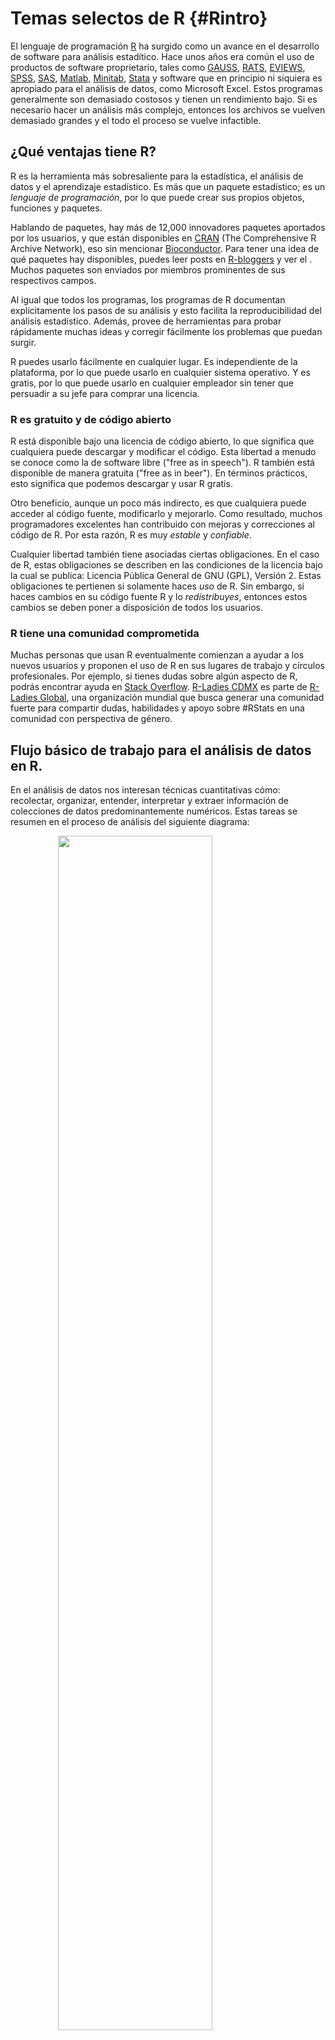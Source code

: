 
# Temas selectos de R {#Rintro}

<style>
  .espacio {
     margin-bottom: 1cm;
  }
</style>

<style>
  .espacio3 {
     margin-bottom: 3cm;
  }
</style>




El lenguaje de programación [R](https://cran.r-project.org) ha surgido como un avance en el desarrollo de software para análisis estadítico. Hace unos años era común el uso de productos de software proprietario, tales como [GAUSS](https://www.aptech.com/), [RATS](https://estima.com/ratsmain.shtml), [EVIEWS](http://www.eviews.com/home.html), [SPSS](https://www.ibm.com/products/spss-statistics), [SAS](https://www.sas.com/es_mx/home.html), [Matlab](https://www.mathworks.com/products/matlab.html), [Minitab](http://www.minitab.com/en-us/products/minitab/), [Stata](https://www.stata.com/) y software que en principio ni siquiera es apropiado para el análisis de datos, como Microsoft Excel. Estos programas generalmente son demasiado costosos y tienen un rendimiento bajo. Si es necesario hacer un análisis más complejo, entonces los archivos se vuelven demasiado grandes y el todo el proceso se vuelve infactible.

## ¿Qué ventajas tiene R?

R es la herramienta más sobresaliente para la estadística, el análisis de datos y el aprendizaje estadístico. Es más que un paquete estadístico; es un _lenguaje de programación_, por lo que puede crear sus propios objetos, funciones y paquetes. 

Hablando de paquetes, hay más de 12,000 innovadores paquetes aportados por los usuarios, y que están disponibles en [CRAN](https://cran.r-project.org/) (The Comprehensive R Archive Network), eso sin mencionar [Bioconductor](https://www.bioconductor.org/). Para tener una idea de qué paquetes hay disponibles, puedes leer posts en [R-bloggers](https://www.r-bloggers.com/) y ver el [](https://www.rstudio.com/products/shiny/shiny-user-showcase/). Muchos paquetes son enviados por miembros prominentes de sus respectivos campos.

Al igual que todos los programas, los programas de R documentan explícitamente los pasos de su análisis y esto facilita la reproducibilidad del análisis estadístico. Además, provee de herramientas para probar rápidamente muchas ideas y corregir fácilmente los problemas que puedan surgir. 
 
R puedes usarlo fácilmente en cualquier lugar. Es independiente de la plataforma, por lo que puede usarlo en cualquier sistema operativo. Y es gratis, por lo que puede usarlo en cualquier empleador sin tener que persuadir a su jefe para comprar una licencia.

### R es gratuito y de código abierto

R está disponible bajo una licencia de código abierto, lo que significa que cualquiera puede descargar y modificar el código. Esta libertad a menudo se conoce como la de software libre ("free as in speech"). R también está disponible de manera gratuita ("free as in beer"). En términos prácticos, esto significa que podemos descargar y usar R gratis.

Otro beneficio, aunque un poco más indirecto, es que cualquiera puede acceder al código fuente, modificarlo y mejorarlo. Como resultado, muchos programadores excelentes han contribuido con mejoras y correcciones al código de R. Por esta razón, R es muy _estable_ y _confiable_.

Cualquier libertad también tiene asociadas ciertas obligaciones. En el caso de R, estas obligaciones se describen en las condiciones de la licencia bajo la cual se publica: Licencia Pública General de GNU (GPL), Versión 2. Estas obligaciones te pertienen si solamente haces _uso_ de R. Sin embargo, si haces cambios en su código fuente R y lo _redistribuyes_, entonces estos cambios se deben poner a disposición de todos los usuarios.

### R tiene una comunidad comprometida

Muchas personas que usan R eventualmente comienzan a ayudar a los nuevos usuarios y proponen el uso de R en sus lugares de trabajo y círculos profesionales. Por ejemplo, si tienes dudas sobre algún aspecto de R, podrás encontrar ayuda en [Stack Overflow](http://www.stackoverflow.com/questions/tagged/r). [R-Ladies CDMX](https://www.meetup.com/rladiescdmx/) es parte de [R-Ladies Global](https://rladies.org/), una organización mundial que busca generar una comunidad fuerte para compartir dudas, habilidades y apoyo sobre #RStats en una comunidad con perspectiva de género.

## Flujo básico de trabajo para el análisis de datos en R.

En el análisis de datos nos interesan técnicas cuantitativas cómo: recolectar, organizar, entender, interpretar y extraer información de colecciones de datos predominantemente numéricos. Estas tareas se resumen en el proceso de análisis del siguiente diagrama:

<img src="figuras/data-science.png" width="70%" style="display: block; margin: auto;" />

<p class="espacio">
</p>

Primero debe __importar__ los datos en R. Esto generalmente significa llevar los datos almacenados en un archivo, una base de datos, o uan Web API, a un __data frame__ de R.

__Limpiar__ y __transformar__ los datos es necesario, para que la forma en que se almacenan los datos coincida con la semántica de los datos. En términos generales, cada columna debe ser una variable y cada rengón una observación.

La __visualización__ es una actividad fundamentalmente humana. Una buena visualización te puede mostrar cosas que no esperabas y puede ayudarte a plantear nuevas preguntas acerca de los datos. Una buena visualización también puede ayudar a determinar si se está haciendo una pregunta equivocada sobre los datos, o si es encesario recolectar más datos, o bien, obtener datos de fuentes distintas. Las visualizaciones pueden sorprenderte, pero requieren de un ser humano para interpretarlas.

Por otro lado, los __modelos__ son una herramienta para complementar las visualizaciones. Los modelos los utilizamos como un instrumento matemático y computacional para responder preguntas precisas acerca de los datos.

Por último, la __comunicación__ de los resultados es una parte absolutamente crítica para cualquier proyecto de análisis de datos. 

## Introducción a R como lenguaje de programación, y la plataforma interactiva de RStudio.

---

> Notas basadas en el material de [Teresa Ortiz](https://github.com/tereom) y [Sonia Mendizábal](https://github.com/songeo) 
> y en el libro “R for Data Science” escrito por Hadley Wickham y Garret Grolemund [@wickham2016r]. 

---

Hay cuatro cosas que necesitan para ejecutar el código en este taller: R, RStudio, una colección de paquetes de R, llamada __tidyverse__, y otros paquetes que vamos a ir instalando progresivamente. Los paquetes son la unidad fundamental del código reproducible en R. Incluyen funciones que se pueden utilizar en un ámbito general, su documentación que describe cómo usarlas y datos de ejemplo con código de ejemplo como ayuda para los usuarios.

### ¿Cómo entender R?

* Hay una sesión de R corriendo. La consola de R es la interfaz entre R y nosotros. 

* En la sesión hay objetos. Todo en R es un objeto: vectores, tablas, funciones, etc.

* Operamos aplicando funciones a los objetos y creando nuevos objetos.

### ¿Por qué R?

* R funciona en casi todas las plataformas (Mac, Windows, Linux e incluso en 
Playstation 3).

* R promueve la investigación reproducible.

* R está actualizado gracias a que tiene una activa comunidad.

* R se puede combinar con otras herramientas. R permite integrar otros lenguajes (C/C++, Java, Julia, Python) y puede interactuar con muchas fuentes de datos: bases de datos compatibles con ODBC y paquetes estadísticos.


#### Descargar R: versión 3.4.3

Sigue las instrucciones del instalador:

- OSX: <http://cran.stat.ucla.edu/bin/macosx/R-3.4.3.pkg>

- Windows: <http://cran.stat.ucla.edu/bin/windows/base/R-3.4.3-win.exe>


#### Descargar RStudio: versión 1.1.414

- OSX: <https://download1.rstudio.org/RStudio-1.1.414.dmg>

- Windows: <https://download1.rstudio.org/RStudio-1.1.414.exe>


RStudio es libre y gratis. Es un ambiente de desarrollo integrado para R: incluye una consola, un editor de texto y un conjunto de herramientas para administrar el espacio de 
trabajo cuando se  utiliza R.

<img src="figuras/rstudio-console-descr.png" width="70%" style="display: block; margin: auto;" />

<p class="espacio">
</p>

Algunos _shortcuts_ útiles en RStudio son:

**En el editor**  

* command/ctrl + enter: enviar código a la consola  
* ctrl + 2: mover el cursor a la consola

**En la consola**  

* flecha hacia arriba: recuperar comandos pasados  
* ctrl + flecha hacia arriba: búsqueda en los comandos  
* ctrl + 1: mover el cursor al editor  

**Más**

* alt + shift + k: muestra los _shortcuts_ disponibles.

<p class="espacio">
</p>

Para que el código sea __reproducible__ es importante que RStudio únicamente guarde lo relevante para hacer los cálculos, es decir, los scripts y _no los cálculos en sí_. Con tus scripts de R (y los datos), siempre podemos volver a crear las variables de ambiente. Sin embargo, es casi imposible recuperar un script únicamente a partir de tus variables de ambiente. Por lo tanto, se recomienda ampliamente configurar RStudio para que jamás guarde el ambiente en memoria.

<img src="figuras/rstudio-workspace.png" width="70%" style="display: block; margin: auto;" />

<p class="espacio">
</p>


#### Paquetes de R 

Una de las ventajas de R es la gran comunidad que aporta al desarrollo por medio de paquetes que dan funcionalidad adicional. Esta es la mejor manera de usar R para análisis de datos.

Existen dos formas de instalar paquetes:
  
* Desde RStudio:

<img src="figuras/install_packages.png" width="70%" style="display: block; margin: auto;" />

<p class="espacio">
</p>
  
* Desde la consola:
  

```r
install.packages('tidyverse')
```

Una vez instalados los paquetes, se cargan a la sesión de R mediante `library`. Por ejemplo, para cargar el paquete `readr` que instalamos anteriormente, hacemos:
  

```r
library('tidyverse')
print(read_csv)
#> function (file, col_names = TRUE, col_types = NULL, locale = default_locale(), 
#>     na = c("", "NA"), quoted_na = TRUE, quote = "\"", comment = "", 
#>     trim_ws = TRUE, skip = 0, n_max = Inf, guess_max = min(1000, 
#>         n_max), progress = show_progress()) 
#> {
#>     tokenizer <- tokenizer_csv(na = na, quoted_na = TRUE, quote = quote, 
#>         comment = comment, trim_ws = trim_ws)
#>     read_delimited(file, tokenizer, col_names = col_names, col_types = col_types, 
#>         locale = locale, skip = skip, comment = comment, n_max = n_max, 
#>         guess_max = guess_max, progress = progress)
#> }
#> <environment: namespace:readr>
```

Como el paquete `readr` está cargado en la sesión podemos llamar a la función `read_csv` que se usará más adelante.

**Importante**: Los paquetes se instalan una vez únicamente después de descargar una nueva versión de R. Las librerías se cargan en cada sesión de R nueva. 

<br>

<br>

#### Ayuda en R
  
Existen diferentes formas de pedir ayuda en R.

* `help.start()`: ayuda en general

* `help(fun)` o `?fun`: ayuda sobre la función *fun*

* `apropos("fun")`: lista de funciones que contiene la palabra *fun*

* `example(fun)`: muestra un ejemplo de la función *fun*
  

```r
help(read_csv)
?read_csv2
```

<br>

<br>

## Estructuras de datos

> Todo lo que existe en R es un objeto.

En R se puede trabajar con distintas estructuras de datos, algunas son de una sola dimensión y otras permiten más, como indica el siguiente diagrama:

<img src="figuras/data-estructure.png" width="70%" style="display: block; margin: auto;" />

<p class="espacio">
</p>

### Vectores

Los vectores son estructuras de datos de una dimensión. Un vector se define con la función `c()`, que _concatena_ diferentes elementos del mismo tipo, esto determina el tipo del vector.


**Nota:** En R, la asignación de un nombre al vector, o en general a cualquier objeto, se realiza con el símbolo `<-`. Se recomienda usar el shortcut  **alt -** genera `<-`.

<br>

Los vectores en R pueden ser de diferentes tipos o clases, a continuación se presentan algunos casos. En R, la clase de cada vector se extrae con la función `class()`.

*  __Vectores numéricos__:


```r
a <- c(1,2.5,3,4.5,5,6.9)
a
#> [1] 1.0 2.5 3.0 4.5 5.0 6.9
# clase del vector
class(a)
#> [1] "numeric"
```


* __Vectores lógicos__:


```r
bool <- c(T, F, TRUE, FALSE)
bool
#> [1]  TRUE FALSE  TRUE FALSE
# clase del vector
class(bool)
#> [1] "logical"
```

* __Vectores de caracteres__:


```r
fruits <- c("apple", "banana", "orange", "pineapple", "lemon", "kiwi")
fruits
#> [1] "apple"     "banana"    "orange"    "pineapple" "lemon"     "kiwi"
class(fruits)
#> [1] "character"
```

Para la manipulación de caracteres es recomendable el paquete **stringr** que permite realizar operaciones sobre este tipo de elementos. Más adelante se presenta un ejemplo.

<br>

La **selección de elementos** de un vector se realiza con **`[ ]`** para indicar la posición. A diferencia de otros lenguajes de programación las posiciones en R incian en 1.


```r
# elemento en la posición 1
fruits[1]
#> [1] "apple"
# elemento en la posición 1 y 5
fruits[c(1,5)]
#> [1] "apple" "lemon"
```

<br>

En R es posible extraer un valor del vector indexándolo con posiciones negativas:


```r
# omitir el elemento en la primera posición
fruits[-1]
#> [1] "banana"    "orange"    "pineapple" "lemon"     "kiwi"
```

<br>

Una característica particular de vectores en R, es que cada elemento puede ser nombrado. Para hacer esto se usa la función `names()`. Por ejemplo, al vector *fruits* agregemos el nombre en español de la fruta para como el nombre de cada elemento. 


```r
names(fruits) <- c('manzana', 'platano', 'naranja', 'piña', 'limón', 'kiwi')
fruits
#>     manzana     platano     naranja        piña       limón        kiwi 
#>     "apple"    "banana"    "orange" "pineapple"     "lemon"      "kiwi"
# cada elemento tiene un nombre asignado
fruits[5]
#>   limón 
#> "lemon"
```

<br>

Para eliminar los nombres asignados a cada elemento, se asigna `NULL` a los nombres del vector:


```
#> NULL
#> [1] "apple"     "banana"    "orange"    "pineapple" "lemon"     "kiwi"
```

<br>

<br>

Los tipos que pueden tener los vectores se muestran en la siguiente figura. 

<p class="espacio">
</p>

<img src="figuras/data-structures-overview.png" width="70%" style="display: block; margin: auto;" />

<p class="espacio">
</p>

Veamos que regresan los siguientes comandos:


```r
typeof(TRUE)
typeof(1L)
typeof(1.5)
typeof("a")
```


Cada vector tiene 3 propiedades:


```r
x <- 1:5
```

- Tipo


```r
typeof(x)
#> [1] "integer"
```

- Longitud


```r
length(x)
#> [1] 5
```

- Atributos


```r
attributes(x)
#> NULL
```


Existe la función `is.vector(x)` para determinar si un objeto es un vector:


```r
is.vector(1:3)
#> [1] TRUE
```

<br>

![](figuras/manicule2.jpg) 
<div class="centered">
<p class="espacio">
</p>
¿Qué regresa `ìs.vector(factor(1:3))`?

(a) TRUE

(b) FALSE

(c) NA

(d) Ninguna de las anteriores

<p class="espacio3">
</p>
</div>

<br>

<br>

**Ejemplo**

Del vector de seis frutas diferentes llamado *fruits*, localiza únicamente las frutas que tengan la letra **w**.


```r
# Cargamos la librería
library(stringr)
fruits <- c("apple", "banana", "orange", "pineapple", "lemon", "kiwi")
fruits
#> [1] "apple"     "banana"    "orange"    "pineapple" "lemon"     "kiwi"
```

Esto es posible con la función `str_detect()`, que regresa un vector booleano para cada elemento del vector donde encontró el patron **w**. 


```r
str_detect(fruits, pattern = 'w')
#> [1] FALSE FALSE FALSE FALSE FALSE  TRUE
```

Ahora, seleccionamos únicamente los elementos del vector que tienen la letra **w**:


```r
# Selecciona el elemento con valor TRUE: kiwi
fruits[str_detect(fruits, pattern = 'w')]
#> [1] "kiwi"
```

<br>

#### Operaciones de vectores

En R las **operaciones de vectores** son componente a componente. 

- Sumas, multiplicaciones y potencias:

```r
# Suma del vector longitud 6 y un vector longitud 1
a <- c(1, 2.5, 3, 4.5, 5, 6.9)
b <- 1
a + b 
#> [1] 2.0 3.5 4.0 5.5 6.0 7.9
```


```r
# Multiplicaciones componente a componente misma longitud
a <- c(1, 2.5, 3, 4.5, 5, 6.9)
a*a
#> [1]  1.00  6.25  9.00 20.25 25.00 47.61
```


```r
# Multiplicaciones y potencias
a <- c(1, 2.5, 3, 4.5, 5, 6.9)
c <- (a^2 + 5)*3
c
#> [1]  18.0  33.8  42.0  75.8  90.0 157.8
```

<br>


- Comparaciones: En este tipo de operación se obtiene un vector lógico dependiendo si la condición se cumple o no. 


```r
# Comparar el vector dado un valor específico
a > 3 
#> [1] FALSE FALSE FALSE  TRUE  TRUE  TRUE
a[a > 3] # únicamente elementos que cumple la condicion de ser mayores a 3
#> [1] 4.5 5.0 6.9
fruits != 'apple'
#> [1] FALSE  TRUE  TRUE  TRUE  TRUE  TRUE
fruits[fruits != 'apple'] # únicamente elementos que no son apple
#> [1] "banana"    "orange"    "pineapple" "lemon"     "kiwi"
```


```r
# Comparar el vector dado otro vector de la misma dimensión
x <- c(1, 2, 3, 4, 5, 6)
a == x
#> [1]  TRUE FALSE  TRUE FALSE  TRUE FALSE
a[a == x] # unicamente los elementos iguales y en la misma posición entre a y x
#> [1] 1 3 5
```

<br>

- Funciones predeterminadas: 

Algunas funciones predeterminadas del paquete básico de R son muy útiles para la manipulación de vectores y el análisis de datos. A continuación se enlistan algunasde las más comúnes:

* `length`: número de elementos en el vector

* `class`: clase del vector

* `summary`: resumen de información del vector

* `unique`: valores unicos del vector

* `table`: tabla de frecuencias para cada elemento del vector

* `sum`: suma de los elementos del vector

* `mean`: promedio de elementos del vector

* `sd`: desviación estándar de los elementos del vector

* `cumsum`: suma acumulada de elemento anterior del vector

<br>

<br>

![](figuras/manicule.jpg)  Aplica las funciones comúnes enlistadas antes en el vector  `x <- c(1, 2, 3, 4, 5, 6)` 

<br>

<br>

#### Otros tipos de vectores: 

Existen tipos de vectores con características importantes:

* __Secuencias__: los vectores de secuencias se pueden crear con la función `seq()` o con `:`, de la siguiente forma:


```r
# secuecia de 1 al 10 
1:10
#>  [1]  1  2  3  4  5  6  7  8  9 10
# secuecia de pares de 0 al 10 
seq(0, 10, by = 2)
#> [1]  0  2  4  6  8 10
```

<br>

* __Vectores de fechas__: se pueden hacer operaciones y algunas funciones definidas de fechas. El paquete _lubridate_ permite manejar fechas con mayor facilidad.


Se incia la secuencia el 08 de agosto de 2016 y se asigna la clase de fecha con la función `as.Date()`. Se generan en total 10 fechas `length.out = 10` y con una distancua semanal `by="1 week"`, es decir, se tiene la fecha de 10 semanas consecutivas:


```r
library(lubridate)
tenweeks <- seq( as.Date("2016-08-08"), length.out = 10,  by="1 week")
tenweeks
#>  [1] "2016-08-08" "2016-08-15" "2016-08-22" "2016-08-29" "2016-09-05"
#>  [6] "2016-09-12" "2016-09-19" "2016-09-26" "2016-10-03" "2016-10-10"
class(tenweeks)
#> [1] "Date"
```

Se pueden hacer algunas operaciones como se ejemplifica en el siguiente código.


```r
# Aumenta un día a cada fecha
tenweeks + 1
#>  [1] "2016-08-09" "2016-08-16" "2016-08-23" "2016-08-30" "2016-09-06"
#>  [6] "2016-09-13" "2016-09-20" "2016-09-27" "2016-10-04" "2016-10-11"
# Aumenta un día a cada fecha
tenweeks 
#>  [1] "2016-08-08" "2016-08-15" "2016-08-22" "2016-08-29" "2016-09-05"
#>  [6] "2016-09-12" "2016-09-19" "2016-09-26" "2016-10-03" "2016-10-10"
weekdays(tenweeks) # Día de la semana de cada fecha
#>  [1] "Monday" "Monday" "Monday" "Monday" "Monday" "Monday" "Monday"
#>  [8] "Monday" "Monday" "Monday"
```

<br>

* __Vectores de factores__: este tipo de vector es usado comúnmente para variables categóricas. En R existe la clase **factor** que se asigna con la función homónima `factor()` o `as.factor()`.

Un vector de factores tiene dos elementos importantes, *levels* o niveles y *labels* o etiquetas. Los niveles determinan las categorías únicas del vector y pueden ser etiquetadas, como se muestra en le siguiente código  para un vector de frutas. 

En este ejemplo se tienen valores de frutas repetidos, se asigna un orden de niveles específicos y etiquetas específicas para cada nivel.


```r
fruits <- c("banana", "apple", "banana", "orange", "pineapple", "lemon", "kiwi", "apple")
# Vector de caracteres a vector de factores
fruits.fac <- factor(fruits, 
                   levels = c("apple", "banana", "orange", "pineapple", "lemon", "kiwi"),
                   labels = c('manzana', 'platano', 'naranja', 'piña', 'limón', 'kiwi')
)
fruits.fac
#> [1] platano manzana platano naranja piña    limón   kiwi    manzana
#> Levels: manzana platano naranja piña limón kiwi
# Clase
class(fruits.fac)
#> [1] "factor"
# Niveles etiquetados
levels(fruits.fac)
#> [1] "manzana" "platano" "naranja" "piña"    "limón"   "kiwi"
# Niveles únicos
as.numeric(fruits.fac)
#> [1] 2 1 2 3 4 5 6 1
# Agregar un nuevo valor
fruits.fac[7] <- 'melon'
#> Warning in `[<-.factor`(`*tmp*`, 7, value = "melon"): invalid factor level,
#> NA generated
fruits.fac
#> [1] platano manzana platano naranja piña    limón   <NA>    manzana
#> Levels: manzana platano naranja piña limón kiwi
```

<br>

**Importante:** En R los vectores no pueden combinar diferentes tipos de elementos. El tipo de elementos es lo que define la clase del vector. Es por esto que en el ejemplo, al sustituir la posición 7 por *melon* se obtiene un `NA`, melón no está incluído en los niveles definidos del vector. 

Existen también los __factores ordenados__. Por ejemplo, consideremos los datos de flores de iris de Fisher:


```r
library(forcats)
iris %>% sample_n(10) %>% knitr::kable()
```

       Sepal.Length   Sepal.Width   Petal.Length   Petal.Width  Species    
----  -------------  ------------  -------------  ------------  -----------
13              4.8           3.0            1.4           0.1  setosa     
125             6.7           3.3            5.7           2.1  virginica  
89              5.6           3.0            4.1           1.3  versicolor 
24              5.1           3.3            1.7           0.5  setosa     
2               4.9           3.0            1.4           0.2  setosa     
68              5.8           2.7            4.1           1.0  versicolor 
72              6.1           2.8            4.0           1.3  versicolor 
42              4.5           2.3            1.3           0.3  setosa     
105             6.5           3.0            5.8           2.2  virginica  
109             6.7           2.5            5.8           1.8  virginica  

Este conjunto de datos multivariados fue presentado por el estadístico y biólogo británico Ronald Fisher en su artículo de 1936 "El uso de mediciones múltiples en problemas taxonómicos como un ejemplo de análisis discriminante lineal". Edgar Anderson recopiló los datos para cuantificar la variación morfológica de las flores de iris de tres especies relacionadas. Los datos fueron recolectadas en la Península de Gaspé. [@fisher1936use]

<p class="espacio">
</p>

<img src="figuras/iris_flowers.jpg" width="70%" style="display: block; margin: auto;" />

<p class="espacio">
</p>

El conjunto de datos consiste de 50 observaciones de _cada_ una de las tres especies de Iris (Iris setosa, Iris virginica e Iris versicolor). Se midieron cuatro características de cada muestra: la longitud y el ancho de los sépalos y pétalos, en centímetros. Con base en la combinación de estas cuatro características, Fisher desarrolló un modelo discriminante lineal para distinguir las especies entre sí.

Supongamos que queremos analizar la distribución del ancho del sépalo por especie de flor de iris:

<img src="02-temas_selectos_R_files/figure-html/unnamed-chunk-18-1.png" width="70%" style="display: block; margin: auto;" />

Esto ocurre porque los factores están ordenados alfabéticamente:


```r
levels(iris$Species)
#> [1] "setosa"     "versicolor" "virginica"
```


Sería mejor que las especies estuvieran _ordenadas_ por la mediana de la distribución para poder hacer mejores comparaciones. Notemos el uso de la función `fct_reorder` del paquete `forcats`.


```r
library(forcats)
iris$Species_ord <- fct_reorder(iris$Species, iris$Sepal.Width, fun = median)
levels(iris$Species_ord)
#> [1] "versicolor" "virginica"  "setosa"
```

<img src="02-temas_selectos_R_files/figure-html/unnamed-chunk-21-1.png" width="70%" style="display: block; margin: auto;" />


### Data Frames

Un __data.frame__ es un conjunto de vectores del mismo tamaño agrupado en una tabla. Son estructuras rectangulares donde cada columna tiene elementos de la misma clase, pero columnas distintas pueden tener diferentes clases.

Por ejemplo:


```r
tabla <- data.frame(
n = 1:6,
frutas = fruits[1:6], 
valor = c(1, 2.5, 3, 4.5, 5, 6.9)
)
tabla
#>   n    frutas valor
#> 1 1    banana   1.0
#> 2 2     apple   2.5
#> 3 3    banana   3.0
#> 4 4    orange   4.5
#> 5 5 pineapple   5.0
#> 6 6     lemon   6.9
```

Similar a las funciones de vectores, en _data.frames_ existen funciones predeterminadas que ayudan a su manipulación.

* `head` permite ver los primeros 6 elemento del data.frame:


```r
head(mtcars)
#>                    mpg cyl disp  hp drat   wt qsec vs am gear carb
#> Mazda RX4         21.0   6  160 110 3.90 2.62 16.5  0  1    4    4
#> Mazda RX4 Wag     21.0   6  160 110 3.90 2.88 17.0  0  1    4    4
#> Datsun 710        22.8   4  108  93 3.85 2.32 18.6  1  1    4    1
#> Hornet 4 Drive    21.4   6  258 110 3.08 3.21 19.4  1  0    3    1
#> Hornet Sportabout 18.7   8  360 175 3.15 3.44 17.0  0  0    3    2
#> Valiant           18.1   6  225 105 2.76 3.46 20.2  1  0    3    1
```

* `str` describe el tipo de variables en el data.frame:


```r
str(mtcars)
#> 'data.frame':	32 obs. of  11 variables:
#>  $ mpg : num  21 21 22.8 21.4 18.7 18.1 14.3 24.4 22.8 19.2 ...
#>  $ cyl : num  6 6 4 6 8 6 8 4 4 6 ...
#>  $ disp: num  160 160 108 258 360 ...
#>  $ hp  : num  110 110 93 110 175 105 245 62 95 123 ...
#>  $ drat: num  3.9 3.9 3.85 3.08 3.15 2.76 3.21 3.69 3.92 3.92 ...
#>  $ wt  : num  2.62 2.88 2.32 3.21 3.44 ...
#>  $ qsec: num  16.5 17 18.6 19.4 17 ...
#>  $ vs  : num  0 0 1 1 0 1 0 1 1 1 ...
#>  $ am  : num  1 1 1 0 0 0 0 0 0 0 ...
#>  $ gear: num  4 4 4 3 3 3 3 4 4 4 ...
#>  $ carb: num  4 4 1 1 2 1 4 2 2 4 ...
```

* `dim` muestra la dimensión (renglones, columnas) del data.frame:


```r
dim(mtcars)
#> [1] 32 11
```

* `colnames` y `names` muestran los nombres de las columnas del data.frame:


```r
names(mtcars)
#>  [1] "mpg"  "cyl"  "disp" "hp"   "drat" "wt"   "qsec" "vs"   "am"   "gear"
#> [11] "carb"
```

* `rownames` muestra el nombre de los renglones del data.frame:


```r
rownames(mtcars)
#>  [1] "Mazda RX4"           "Mazda RX4 Wag"       "Datsun 710"         
#>  [4] "Hornet 4 Drive"      "Hornet Sportabout"   "Valiant"            
#>  [7] "Duster 360"          "Merc 240D"           "Merc 230"           
#> [10] "Merc 280"            "Merc 280C"           "Merc 450SE"         
#> [13] "Merc 450SL"          "Merc 450SLC"         "Cadillac Fleetwood" 
#> [16] "Lincoln Continental" "Chrysler Imperial"   "Fiat 128"           
#> [19] "Honda Civic"         "Toyota Corolla"      "Toyota Corona"      
#> [22] "Dodge Challenger"    "AMC Javelin"         "Camaro Z28"         
#> [25] "Pontiac Firebird"    "Fiat X1-9"           "Porsche 914-2"      
#> [28] "Lotus Europa"        "Ford Pantera L"      "Ferrari Dino"       
#> [31] "Maserati Bora"       "Volvo 142E"
```


* La forma de indexar data.frames es similar a la de un vector __`[ ]`__, pero en este caso es posible indexar renglones y columnas:


```r
# por posiciones de renglones
mtcars[1:4, ]
#>                 mpg cyl disp  hp drat   wt qsec vs am gear carb
#> Mazda RX4      21.0   6  160 110 3.90 2.62 16.5  0  1    4    4
#> Mazda RX4 Wag  21.0   6  160 110 3.90 2.88 17.0  0  1    4    4
#> Datsun 710     22.8   4  108  93 3.85 2.32 18.6  1  1    4    1
#> Hornet 4 Drive 21.4   6  258 110 3.08 3.21 19.4  1  0    3    1
# por posiciones de columnas
mtcars[1:4, c(1, 4, 6)]
#>                 mpg  hp   wt
#> Mazda RX4      21.0 110 2.62
#> Mazda RX4 Wag  21.0 110 2.88
#> Datsun 710     22.8  93 2.32
#> Hornet 4 Drive 21.4 110 3.21
# por nombre de renglones específico
mtcars[c('Mazda RX4', 'Mazda RX4 Wag'), ]
#>               mpg cyl disp  hp drat   wt qsec vs am gear carb
#> Mazda RX4      21   6  160 110  3.9 2.62 16.5  0  1    4    4
#> Mazda RX4 Wag  21   6  160 110  3.9 2.88 17.0  0  1    4    4
mtcars[str_detect(rownames(mtcars), "Mazda" ), ]
#>               mpg cyl disp  hp drat   wt qsec vs am gear carb
#> Mazda RX4      21   6  160 110  3.9 2.62 16.5  0  1    4    4
#> Mazda RX4 Wag  21   6  160 110  3.9 2.88 17.0  0  1    4    4
```

* También se puede seleccionar o filtrar el data.frame dado una condición:


```r
mtcars[mtcars$cyl == 6, ] # Selecciona los carros con número de cilindros mayor a 6
#>                 mpg cyl disp  hp drat   wt qsec vs am gear carb
#> Mazda RX4      21.0   6  160 110 3.90 2.62 16.5  0  1    4    4
#> Mazda RX4 Wag  21.0   6  160 110 3.90 2.88 17.0  0  1    4    4
#> Hornet 4 Drive 21.4   6  258 110 3.08 3.21 19.4  1  0    3    1
#> Valiant        18.1   6  225 105 2.76 3.46 20.2  1  0    3    1
#> Merc 280       19.2   6  168 123 3.92 3.44 18.3  1  0    4    4
#> Merc 280C      17.8   6  168 123 3.92 3.44 18.9  1  0    4    4
#> Ferrari Dino   19.7   6  145 175 3.62 2.77 15.5  0  1    5    6
```


* `rbind` permite unir dos data.frames por renglones, si y solo si, tiene el mismo número de columnas:


```r
rbind(mtcars[str_detect(rownames(mtcars), "Mazda" ), ],
      mtcars[str_detect(rownames(mtcars), "Hornet"), ])
#>                    mpg cyl disp  hp drat   wt qsec vs am gear carb
#> Mazda RX4         21.0   6  160 110 3.90 2.62 16.5  0  1    4    4
#> Mazda RX4 Wag     21.0   6  160 110 3.90 2.88 17.0  0  1    4    4
#> Hornet 4 Drive    21.4   6  258 110 3.08 3.21 19.4  1  0    3    1
#> Hornet Sportabout 18.7   8  360 175 3.15 3.44 17.0  0  0    3    2
```

* `cbind` permite unir dos data.frames por columna, si y solo si, tiene el mismo número de renglones:


```r
tabla <- data.frame(
n = 1:6,
frutas = c("apple", "banana", "orange", "pineapple", "lemon", "apple"), 
valor = runif(6)
)
tabla
#>   n    frutas  valor
#> 1 1     apple 0.8746
#> 2 2    banana 0.1749
#> 3 3    orange 0.0342
#> 4 4 pineapple 0.3204
#> 5 5     lemon 0.4023
#> 6 6     apple 0.1957
tabla.color <-  data.frame(
peso = rnorm(6),
color =   c('rojo', 'amarillo', 'naranje', 'amarillo', 'amarillo', 'rojo')
)
tabla.color
#>     peso    color
#> 1 -0.244     rojo
#> 2 -0.283 amarillo
#> 3 -0.554  naranje
#> 4  0.629 amarillo
#> 5  2.065 amarillo
#> 6 -1.631     rojo
cbind(tabla, tabla.color)
#>   n    frutas  valor   peso    color
#> 1 1     apple 0.8746 -0.244     rojo
#> 2 2    banana 0.1749 -0.283 amarillo
#> 3 3    orange 0.0342 -0.554  naranje
#> 4 4 pineapple 0.3204  0.629 amarillo
#> 5 5     lemon 0.4023  2.065 amarillo
#> 6 6     apple 0.1957 -1.631     rojo
```


**Nota:** Una forma de seleccionar una columna es con el símbolo **$** (pesitos) y el nombre de la columna.

<br>

<br>

![](figuras/manicule.jpg)  `Ejercicio`: Del data.frame **mtcars** realiza lo siguiente:

1. Calcula el promedio de cilindros _cyl_ en los datos.

2. Calcula el número de autos con peso _wt_ mayor a 2.

3. Extrae la información de los coches _Merc_.

4. Calcula el promedio de millas por galón _mpg_ de los autos _Merc_.




<br>


### Listas

La lista es una estructura de datos de una dimensión que permite distintas clases de elementos en el objeto. La función `list()` permite crear objetos de esta clase. Por ejemplo:


```r
lista <- list( n = 100, x = 'hello', 
             frutas = fruits, tabla = tabla, 
             ejemlista = list(a = 15:20, b = 1:5)
)
lista
#> $n
#> [1] 100
#> 
#> $x
#> [1] "hello"
#> 
#> $frutas
#> [1] "banana"    "apple"     "banana"    "orange"    "pineapple" "lemon"    
#> [7] "kiwi"      "apple"    
#> 
#> $tabla
#>   n    frutas  valor
#> 1 1     apple 0.8746
#> 2 2    banana 0.1749
#> 3 3    orange 0.0342
#> 4 4 pineapple 0.3204
#> 5 5     lemon 0.4023
#> 6 6     apple 0.1957
#> 
#> $ejemlista
#> $ejemlista$a
#> [1] 15 16 17 18 19 20
#> 
#> $ejemlista$b
#> [1] 1 2 3 4 5
```

La lista anterior contiene numeros, caracteres, vectores, data.frames e incluso otra lista con distintas secuencias.

Se puede indexar una lista de varias formas: 

- Usando **`[ ]`**: extrae el objeto como una lista, incluyendo el nombre asignado:


```r
lista[1]
#> $n
#> [1] 100
```

- Usando **`[[ ]]`**: extrae únicamente el objeto respetando la clase de éste y sin incluir nombres:


```r
lista[[1]]
#> [1] 100
```

- Usando **$** mas el nombre: extrae únicamente el objeto:


```r
lista$ejemlista$a
#> [1] 15 16 17 18 19 20
```

<br>

## R Markdown

R Markdown es un sistema para crear documentos, en los cuales se combina tu código de R, los resultados y el texto que escribes como comentario en forma de prosa. 

Algunas ventajas y características de R Markdown son:

* cualquier R markdown __Rmd__ es totalmente reproducible

* admite docenas de formatos de salida, como archivos PDF, Word, presentaciones de diapositivas y más.

* es muy útil para los tomadores de decisiones, quienes quieren enfocarse en las conclusiones, no en el código detrás del análisis.

* permite colaborar con otras personas de estadística que estén interesadas en tus conclusiones y cómo llegaste a ellas

### ¿Qué es R Markdown?

R Markdown integra código de R, comandos de TeX y muchas herramientas externas. Cuando construyes el documento, R Markdown envía un archivo con formato .Rmd a otro paquete llamado **knitr**, [http://yihui.name/knitr/](http://yihui.name/knitr/), que ejecuta el código de todos los chunks y crea un nuevo archivo de **markdown** con formato _md_ que ya incluye el código y los resultados. Este archivo de markdown generado por knitr después es procesado por **pandoc**, [http://pandoc.org/](http://pandoc.org/), que es el que crea el archivo final. La ventaja de este flujo de trabajo de dos pasos es que te permite crear una amplia gama de formatos de salida.

<img src="figuras/RMarkdownFlow.png" width="70%" style="display: block; margin: auto;" />

<p class="espacio">
</p>

### Estructura básica de R Markdown

Éste es un R Markdown, un archivo de texto sin formato que tiene la extensión `.Rmd`:


```r
cat(htmltools::includeText("rmarkdown/ejemplo.Rmd"))
#> ---
#> title: "Ejemplo de R Markdown"
#> date: 2018-01-22
#> output: html_document
#> ---
#> 
#> Veamos unos datos de diamantes para analizar la distribución
#> del quilataje de aquellos diamantes que tiene quilataje 
#> menor a 2.5: 
#> 
#> ```{r setup, include = FALSE}
#> library(ggplot2)
#> library(dplyr)
#> 
#> smaller <- diamonds %>% 
#>   filter(carat <= 2.5)
#> ```
#> 
#> En el __chunk__ de arriba se hizo el filtro adecuado, ahora
#> veamos una muestra de tamaño 10 de los datos:
#> 
#> ```{r, echo = FALSE}
#> smaller %>%
#>   sample_n(10) %>%
#>   knitr::kable()
#> ```
#> 
#> Los datos corresponde a `r nrow(diamonds)` diamantes. Solamente
#> `r nrow(diamonds) - nrow(smaller)` son de más de 2.5 quilates.
#> La distribución de los diamantes de menor quilataje se muestra abajo:
#> 
#> ```{r, echo = FALSE}
#> smaller %>% 
#>   ggplot(aes(carat)) + 
#>   geom_freqpoly(binwidth = 0.01)
#> ```
```

Contiene tres tipos importantes de contenido:

1 Un encabezado en formato __YAML__ rodeado por `---`s..

2. __Chunks__ de código de R rodeados por  ```` ``` ````.

3. Texto mezclado con formato de texto simple como `# heading` y `_italics_`.

Cuando abres un `.Rmd`, RStudio muestra una interfaz de tipo _notebook_ en la cual tanto el código como la salida están intercalados. Puedes ejecutars cada _chunk_ de código presionando el botón de "Run" (en la parte superior derecha de la ventana de script), o bien, Cmd/Ctrl + Shift + Enter. RStudio ejecuta el código y muestra los resultados junto con el código.

Para generar un informe completo que contenga todo el texto, el código y los resultados, presiona el botón "Knit", o bien, Cmd/Ctrl + Shift + K. Esto generará un reporte en una nueva ventana y creará un archivo HTML independiente que podrás compartir con los demás.

<img src="rmarkdown/ejemplo.png" width="70%" style="display: block; margin: auto;" />

Para comenzar con tu propio archivo `.Rmd`, selecciona _File > New File > R Markdown..._ en la barra superior. RStudio te mostrará un asistente que puedes usar para crear un archivo de R Markdown con ejemplos básicos.

Como R Markdown integara varias herramientas, entonces no es posible que la ayuda esté autocontenida en RStudio. Esto significa que gran parte de la ayuda no la podrás encontrar a través de `?`. Hay mucha documentación en línea y un recurso es particularmente útil son los _cheatsheets_ de RStudio, que están disponibles en [http://rstudio.com/cheatsheets.](http://rstudio.com/cheatsheets)


## Proyectos de RStudio

Los proyectos de RStudio son útiles para mantener juntos todos los archivos asociados a un análisis (o proyecto) específico: datos de entrada, scripts de R, resultados, gráficas, datos de salida. Ésta es una práctica limpia y ordenada de trabajar y RStudio tiene soporte integrado para esto a través de los _proyectos_.


Hagamos un proyecto. Para esto debes presionar _File > New Project_, luego:

<img src="figuras/rstudio-project-1.png" width="50%" style="display: block; margin: auto;" />

<img src="figuras/rstudio-project-2.png" width="50%" style="display: block; margin: auto;" />

<img src="figuras/rstudio-project-3.png" width="50%" style="display: block; margin: auto;" />

<br>

Puedes cerrar el proyecto y después hacer doble click en el archivo `.Rproj` para volver a abrir el proyecto. Observa que regresas a donde estabas, en el mismo directorio de trabajo, con el mismo historial de comandos, y todos los archivos en los que estaba trabajando siguen abiertos.

En resumen, los proyectos de RStudio te brindan un flujo de trabajo sólido que te servirá en el futuro:

- Creas un proyecto de RStudio para cada proyecto de análisis de datos.

- Mantienes los archivos de datos ahí mismo para después cargarlos en un script.

- Mantienes tus scripts organizados en el mismo directorio, y los puedes encontrar fácilmente para editarlos y ejecutarlos.

- Puedes guardar ahí mismo las salidas del código, como gráficas y datos limpios.

- Solamente utilizas rutas relativas, no absolutas.

Todo lo que necesitas está en un solo lugar y separado de los demás proyectos en los que estés trabajando.

## Otros aspectos importantes de R

### Valores faltantes

En R los datos faltantes se expresan como `NA`. La función `is.na()` regresa un vector lógico sobre los valores que son o no `NA`.


```r
is.na(c(4, 2, NA))
#> [1] FALSE FALSE  TRUE
```

\BeginKnitrBlock{comentario}<div class="comentario">El default de R es propagar los valores faltantes, esto es, si se desconoce el valor de una de las componentes de un vector, también se desconoce la suma del mismo, en general, cualquier operación.</div>\EndKnitrBlock{comentario}


```r
sum(c(4, 2, NA))
#> [1] NA
```


```r
mean(c(4, 2, NA))
#> [1] NA
```


```r
3 > NA
#> [1] NA
```


```r
(NA == NA)
#> [1] NA
```

Sin embargo, muchas funciones tienen un argumento `na.rm` para removerlos. 

```r
sum(c(4, 2, NA), na.rm = T)
#> [1] 6
mean(c(4, 2, NA), na.rm = T)
#> [1] 3
```

<br>

---

### Funciones

> Todo lo que sucede en R es una función.

R es un _lenguaje de programación funcional_. Es decir, proporciona muchas herramientas para la creación y manipulación de funciones.

En R las funciones, al igual que los vectores, se pueden asignar a variables, guardarlas en listas, usarlas como argumentos en otras funciones, crearlas dentro de otras funciones, e incluso regresar como resultado de una función más funciones.

#### Una caja negra {-}

\BeginKnitrBlock{information}<div class="information">Una función puede verse como una caja negra que realiza un proceso o serie de instrucciones condicionadas a un valor de entrada, y cuyo resultado es un valor de salida. </div>\EndKnitrBlock{information}


En R existen algunas funciones pre cargadas que ya hemos usado, por ejemplo, .la función `mean()`.


```r
input <- c(1:5)
output <- mean( input )
output
#> [1] 3
```


Sin embargo, también es posible escribir nuestras propias funciones. 

<br>

#### Escibir una función {-}

En R es posible escribir funciones y es muy recomendable para dar soluciones a problemas simples. 

Existen ocasiones en las que al programar copias y pegas cierto código varias veces para una meta en especial. En ese momento, es necesario pasar el código a una función. 


\BeginKnitrBlock{nota}<div class="nota">Una función soluciona un problema en particular. </div>\EndKnitrBlock{nota}

La función `function()` nos permite crear funciones con la siguiente estructura:


```r
my_fun <- function( arg1 ){
  
  body
  
  return()
}
```


\BeginKnitrBlock{warning}<div class="warning">En general, esta estructura se respeta en las funciones predeterminadas de R.</div>\EndKnitrBlock{warning}

Creamos una función que sume uno a cualquier número. 


```r
suma_uno_fun <- function( x ){
   y = x + 1
   return(y)
}
```

Aplicamos la función:


```r
suma_uno_fun(5)
#> [1] 6
```

Podemos ver que en nuestra sesión ya existe la función con la función `ls()`. 

```r
ls()
#>  [1] "a"            "b"            "bool"         "c"           
#>  [5] "fruits"       "fruits.fac"   "input"        "iris"        
#>  [9] "lista"        "output"       "suma_uno_fun" "tabla"       
#> [13] "tabla.color"  "tenweeks"     "x"
```

Esta función en lista los objetos existente en la sesión actual.

<br>

#### Argumentos de funciones {-}

En R los argumentos de las funciones pueden llamarse por **posición** o **nombre**. Consideremos la siguiente función en la que se eleva un numero a un exponente determinado.


```r
potencia_fun <- function(base, exponente){
  base^exponente
}
```

Los argumentos pueden indicarse por posición:

```r
potencia_fun(2, 3)
#> [1] 8
```

O bien por nombre:

```r
potencia_fun(exponente = 2, base = 3)
#> [1] 9
```

<br> 

#### Argumentos predeterminados {-}

En una función es posible asignar valores predeterminados a los argumentos.

Por ejemplo, modificamos la función para asignar un valor predeterminado del exponente.

```r
potencia_default_fun <- function(base, exponente = 2){
  base^exponente
}
```

Al llamar la función, no es necesario definir un valor para el exponente y en automático tomará el valor `exponente = 2`.


```r
potencia_default_fun(2)
#> [1] 4
```

<br>

#### Argumentos nulos {-}

Una función puede no tener argumentos y simplemente correr un proceso. 

En este caso, usaremos la función `sample()` que elige una muestra aleatoria de tamaño 1 de un vector de 1 a 6 imitando un dado dentro la la función `lanza_dado()`.

```r
lanza_dado <- function() {
  numero <- sample(1:6, size = 1)
  numero
}
```

Ahora tiraremos dos veces los dados.

**Primer lanzamiento:**


```r
lanza_dado()
#> [1] 5
```

**Segundo lanzamiento:**


```r
lanza_dado()
#> [1] 5
```

---

<br>

#### Alcance de la función {-}

Es importante mencionar que las variables que son definidas dentro de la función no son accesibles fuera de la función. Es decir, las funciones en R tienen un **ambiente local**.

Por ejemplo, al correr la siguiente función e intentar imprimir el objeto `x` regresa un error.


```r
xs_fun <- function(a){
  x <- 2
  a*x
}
xs_fun(2)
#> [1] 4
# print(x)
```

La función crea un ambiente nuevo dentro de la misma, en caso de no encontrar el valor de la variable en el ambiente local, **sube un nivel**. 

Este nuevo nivel puede ser el ambiente global. Por ejemplo:


```r
y <- 10
ys_fun <- function(a){
  a*y
}
ys_fun(2)
#> [1] 20
```

Si la función está contenida en otra función, primero buscará en el ambiente local, después en el ambiente local de la función superior y luego en el ambiente global.

Por ejemplo:


```r
y <- 10
mas_uno_fun <- function(a){
  c <- 1
  y <- 1
  ys_add_fun <- function(a){
    a*y + c
  }
  ys_add_fun(a)
}
```

Si llamamos la función con un valor `a = 2` al igual que en el ejemplo anterior, ¿por qué da el siguiente resultado y no 21 o 20?


```r
mas_uno_fun(a = 2)
#> [1] 3
```

<br>

---

#### Funciones para funciones {-}

O bien funciones para entender las partes de la función. 

- `body()`

```r
body(suma_uno_fun)
#> {
#>     y = x + 1
#>     return(y)
#> }
```

- `args()`

```r
args(mean.default)
#> function (x, trim = 0, na.rm = FALSE, ...) 
#> NULL
```

- `if()`
Una función que se usa al programar funciones es `if()` que permite agregar una condición. 


```r
divide_fun <- function(num, den){
  if(den == 0){
    return("Denominador es cero")
  }else{
    return(num/den)
  }
}
```

Al ejecutar la función y tener cero en el denominador imprime el string.


```r
divide_fun(10, 0)
#> [1] "Denominador es cero"
```

Al no tener cero en el denominador la operación se ejecuta.


```r
divide_fun(10, 2)
#> [1] 5
```

<br>

---

<br>

Todas las operaciones en R son producto de la llamada a una función, esto incluye operaciones como +, operadores que controlan flujo como for, if y while, e incluso operadores para obtener subconjuntos como `[ ]` y `$`.


```r
x <- 3
y <- 4
`+`(x, y)
#> [1] 7
```


```r
for (i in 1:2) print(i)
#> [1] 1
#> [1] 2
```


```r
`for`(i, 1:2, print(i))
#> [1] 1
#> [1] 2
```

<br>

Cuando llamamos a una función podemos especificar los argumentos con base en la posición, el nombre completo o el nombre parcial:


```r
f <- function(abcdef, bcde1, bcde2) {
  list(a = abcdef, b1 = bcde1, b2 = bcde2)
}
str(f(1, 2, 3))
#> List of 3
#>  $ a : num 1
#>  $ b1: num 2
#>  $ b2: num 3
```


```r
str(f(2, 3, abcdef = 1))
#> List of 3
#>  $ a : num 1
#>  $ b1: num 2
#>  $ b2: num 3
```

<br>

Podemos abreviar el nombre de los argumentos:


```r
str(f(2, 3, a = 1))
#> List of 3
#>  $ a : num 1
#>  $ b1: num 2
#>  $ b2: num 3
```

Siempre y cuando la abreviación no sea ambigua:


```r
#f(1, 3, b = 1)
```

Los argumentos de las funciones en R se evaluan conforme se necesitan:


```r
f <- function(a, b){
  a ^ 2
}
f(2)
#> [1] 4
```

La función anterior nunca utiliza el argumento b, de tal manera que f(2) no produce ningún error.

<br>

### Funcionales

La familia de funciones **apply** pertenece a la librería `base` en R y facilitan la manipulación de datos de forma repetitiva.

Las funciones de esta familia son: `apply()`, `lapply()`, `sapply()`, `vapply()`, `mapply()`, `rapply()`, y `tapply()`.

\BeginKnitrBlock{comentario}<div class="comentario">La estructura de los datos de entrada y el formato del resultado o salida determinarán cual función usar. </div>\EndKnitrBlock{comentario}

En este taller solo se verán las primeras tres funciones. 

---

#### apply() {-}

Esta es la función que manipula arreglos homogéneos, en particular, se revisa el caso de matrices que son arreglos de dos dimensiones.

La función tiene los siguientes argumentos: `apply(X, MARGIN, FUN, ...)`

- `X` representa el arreglo de dos dimensiones.

- `MARGIN` representa la dimensión sobre la que se va a resumir la información. Donde **1 = renglon o primera dimensión** y **2 = columna o segunda dimensión**.

- `FUN` representa la función que resume la información.

Tomemos la siguiente matriz de simulaciones:


```r
set.seed(1)
mat_norm <- matrix(rnorm(24, mean = 0, sd = 1), nrow = 4, ncol = 6)
mat_norm
#>        [,1]   [,2]   [,3]    [,4]    [,5]    [,6]
#> [1,] -0.626  0.330  0.576 -0.6212 -0.0162  0.9190
#> [2,]  0.184 -0.820 -0.305 -2.2147  0.9438  0.7821
#> [3,] -0.836  0.487  1.512  1.1249  0.8212  0.0746
#> [4,]  1.595  0.738  0.390 -0.0449  0.5939 -1.9894
```

<br>

**Deseamos obtener la suma de cada columna de la matriz.**

<br>

El primer método, quizá el mas intuitivo en este momento, es obtener cada elemento o columna, aplicar la función a cada elemento y concatenar:


```r
prom_col_m1 <- c(sum(mat_norm[, 1]), 
                 sum(mat_norm[, 2]), 
                 sum(mat_norm[, 3]), 
                 sum(mat_norm[, 4]),
                 sum(mat_norm[, 5]),
                 sum(mat_norm[, 6]))
prom_col_m1
#> [1]  0.317  0.735  2.172 -1.756  2.343 -0.214
```

Segundo método:


```r
prom_col_m2 <- vector( length = ncol(mat_norm))
for(j in 1:ncol(mat_norm)){
  prom_col_m2[j] <- sum(mat_norm[, j])
}
prom_col_m2
#> [1]  0.317  0.735  2.172 -1.756  2.343 -0.214
```

Tercer método:

<img src="figuras/applycol.png" width="70%" style="display: block; margin: auto;" />



```r
prom_col_m3 <- apply(X = mat_norm, MARGIN = 2, FUN = sum)
prom_col_m3
#> [1]  0.317  0.735  2.172 -1.756  2.343 -0.214
```

Cuarto método:


```r
prom_col_m4 <- colSums(mat_norm)
prom_col_m4
#> [1]  0.317  0.735  2.172 -1.756  2.343 -0.214
```

<br>

Ahora, para obtener la suma por renglón usando el tercer método de la función `apply()`, únicamente es necesario cambiar la dimensión sobre la que voy a resumir con el argumento `MARGIN = 1`.


```r
prom_row_m3 <- apply(mat_norm, 1, sum)
prom_row_m3
#> [1]  0.56 -1.43  3.18  1.28
```

Esto es equivalente al primer método que usamos:


```r
prom_row_m1 <- c(sum(mat_norm[1, ]), 
                 sum(mat_norm[2, ]), 
                 sum(mat_norm[3, ]), 
                 sum(mat_norm[4, ]))
prom_row_m1
#> [1]  0.56 -1.43  3.18  1.28
```


La ventaja de usar la función `apply()` es que se puede usar cualquier función. Por ejemplo, obtener la desviación estándar.


```r
apply(mat_norm, 1, sd)
#> [1] 0.634 1.172 0.834 1.207
```


O bien, una crear una función propia (definida por el usuario) con la función `function()`:


```r
cv_vec_m3 <- apply(mat_norm, 1, function(reng){
  cv <- mean(reng)/sd(reng)
  return(cv)
})
cv_vec_m3
#> [1]  0.147 -0.204  0.636  0.177
```

\BeginKnitrBlock{nota}<div class="nota">**Funciones Anónimas:**

A este tipo de funciones se les llama
**funciones anónimas** porque no se nombran ni guardan en
el ambiente de R
y únicamente funcionan dentro del
comando que las llama.</div>\EndKnitrBlock{nota}

---

#### lapply() {-}

La función `lapply()` aplica una función sobre una lista o un vector y regresa el resultado en otra lista.

Vector de ciudades:

```r
ciudades_vec <- c("Aguascalientes", "Monterrey", "Guadalajara", "México")
ciudades_vec
#> [1] "Aguascalientes" "Monterrey"      "Guadalajara"    "México"
```



```r
res_nchar_l <- lapply(ciudades_vec, nchar)
res_nchar_l
#> [[1]]
#> [1] 14
#> 
#> [[2]]
#> [1] 9
#> 
#> [[3]]
#> [1] 11
#> 
#> [[4]]
#> [1] 6
```


\BeginKnitrBlock{comentario}<div class="comentario">Esta función permite implementar funciones que regresen objetos de diferentes tipos, porque la listas permiten almacenar contenido heterogéneo.</div>\EndKnitrBlock{comentario}

<br>

La función `lapply()` permite incluir argumentos de las funciones que implementa. Estos argumentos se incluyen dentro de `lapply()` después de la función a implementar.

Por ejemplo, usamos la función potencia que se creó antes.


```r
potencia_fun <- function(base, exponente){
  base^exponente
}
```

El objetivo es aplicar a cada elemento de la  siguiente lista la función potencia y elevarlo al cubo.


```r
nums_lista <- list(1, 3, 4)
nums_lista
#> [[1]]
#> [1] 1
#> 
#> [[2]]
#> [1] 3
#> 
#> [[3]]
#> [1] 4
```

En la función `lapply()` se agrega el argumento `exponente = 3` como último argumento.


```r
potencia_lista <- lapply(nums_lista, potencia_fun, exponente = 3)
potencia_lista
#> [[1]]
#> [1] 1
#> 
#> [[2]]
#> [1] 27
#> 
#> [[3]]
#> [1] 64
```


Una forma de reducir la lista obtenida a un vector es con la función `unlist()` que vimos antes.


```r
unlist(potencia_lista)
#> [1]  1 27 64
```

<br>

---

#### sapply() {-}

La función `sapply()` es muy similar a `lapply()`. La única diferencia es la **s** que surge de **simplified apply**. 

Al igual que `lapply()` aplica una función sobre una lista o un vector pero simplifica el resultado en un arreglo.


```r
res_nchar_s <- sapply(ciudades_vec, nchar)
res_nchar_s
#> Aguascalientes      Monterrey    Guadalajara         México 
#>             14              9             11              6
```

\BeginKnitrBlock{warning}<div class="warning">Esta función es *peligrosa* ya que únicamente simplifica la estructura del resultado cuando es posible, de lo contrario, regresará una lista igual que `lapply()`.</div>\EndKnitrBlock{warning}

#### Funciones `map`

Un problema con `sapply()` y `lapply()` es que puedes no tener control sobre el _tipo_ que obtienes y esto es importante si el código está dentro de una función:


```r
x1 <- list(
  c(0.27, 0.37, 0.57, 0.91, 0.20),
  c(0.90, 0.94, 0.66, 0.63, 0.06), 
  c(0.21, 0.18, 0.69, 0.38, 0.77)
)
x2 <- list(
  c(0.50, 0.72, 0.99, 0.38, 0.78), 
  c(0.93, 0.21, 0.65, 0.13, 0.27), 
  c(0.39, 0.01, 0.38, 0.87, 0.34)
)

threshold <- function(x, cutoff = 0.8) x[x > cutoff]
x1 %>% sapply(threshold) %>% str()
#> List of 3
#>  $ : num 0.91
#>  $ : num [1:2] 0.9 0.94
#>  $ : num(0)
```


```r
x2 %>% sapply(threshold) %>% str()
#>  num [1:3] 0.99 0.93 0.87
```

Las funciones del paquete `purrr` son útiles porque hacen que los _loops_ sobre vectores sean sencillos:

- tienen nombres similares, y 

- tienen argumentos consistentes.


Hay una función para cada tipo de salida:

* `map()` crea una lista.

* `map_lgl()` crea un vector lógico.

* `map_int()` crea un vector de enteros.

* `map_dbl()` crea un vector numérico.

* `map_chr()` crea un vector de tipo caracter.

Cada función toma un vector como entrada, aplica una función a cada elemento y luego devuelve un nuevo vector que tiene la misma longitud (y tiene los mismos nombres) que la entrada, y el tipo de vector está determinado por el sufijo de la función.

Por ejemplo, supongamos que deseamos calcular el número de valores únicos en cada columna de `iris`. Utilizamos, entonces, la función `map_int` porque deseamos obtener como resultado un vector de enteros donde cada entero represente el número de valores únicos en cada columna:


```r
map_int(.x = iris, .f = function(x){length(unique(x))
})
#> Sepal.Length  Sepal.Width Petal.Length  Petal.Width      Species 
#>           35           23           43           22            3 
#>  Species_ord 
#>            3
```

Para generar cuatro vectores cada uno de tamaño 5 de valores que provienen de una distribución normal con medias $\mu=-10, 0, 10, 100$ podemos utilizar la función `map`:


```r
mu <- list(-10, 0, 10, 100)
mu %>% 
  map(rnorm, n = 5) %>% 
  str()
#> List of 4
#>  $ : num [1:5] -9.38 -10.06 -10.16 -11.47 -10.48
#>  $ : num [1:5] 0.4179 1.3587 -0.1028 0.3877 -0.0538
#>  $ : num [1:5] 8.62 9.59 9.61 9.94 11.1
#>  $ : num [1:5] 100.8 99.8 99.7 100.7 100.6
```

Podemos usar `map2()` para iterar sobre dos vectores en paralelo:


```r
sigma <- list(1, 5, 10, 100)
map2(mu, sigma, rnorm, n = 5) %>% str()
#> List of 4
#>  $ : num [1:5] -10.69 -10.71 -9.64 -9.23 -10.11
#>  $ : num [1:5] 4.41 1.99 -3.06 1.71 -5.65
#>  $ : num [1:5] 24.33 29.804 6.328 -0.441 15.697
#>  $ : num [1:5] 86.5 340.2 96.1 169 102.8
```

Las funciones de `map` también preservan nombres:


```r
z <- list(x = 1:3, y = 4:5)
map_int(z, length)
#> x y 
#> 3 2
```

Hay algunos _shortcuts_ que podemos usar con `.f` para guardar un poco de tipeo. Supongamos que queremos ajustar un modelo lineal a cada subconjunto en un conjunto de datos. Pensemos en los datos de `mtcars` divididos en tres subconjuntos (uno para cada valor de cilindro) y se ajusta el mismo modelo lineal en cada subconjunto (millas por galón `mpg` vs peso `wt`):


```r
models <- mtcars %>% 
  split(.$cyl) %>% 
  map(~lm(mpg ~ wt, data = .))
```

Con el símbolo `~` se puede declarar una **función anónima** con un argumento al cual se hace referencia después utilizando el `.`.

Cuando vemos muchos modelos, generalmente deseamos extraer un resumen estadístico como la $R^2$. Para hacer eso necesitamos ejecutar primero `summary()` y luego extraer el componente llamado `r.squared`. Podríamos hacer eso usando la abreviatura de funciones anónimas:


```r
models %>% 
  map(summary) %>% 
  map_dbl(~.$r.squared)
#>     4     6     8 
#> 0.509 0.465 0.423
```

Pero `purrr` tiene un shortcut para extraer estos componentes en una cadena:


```r
models %>% 
  map(summary) %>% 
  map_dbl("r.squared")
#>     4     6     8 
#> 0.509 0.465 0.423
```

También se puede usar un número entero para seleccionar elementos por posición:


```r
x <- list(list(1, 2, 3), list(4, 5, 6), list(7, 8, 9))
x %>% map_dbl(2)
#> [1] 2 5 8
```

La función `pmap()` recibe una lista de argumentos para aplicarlos a una función:


```r
params <- tribble(
  ~mean, ~sd, ~n,
    5,     1,  1,
   10,     5,  3,
   -3,    10,  5
)
params %>% 
  pmap(rnorm)
#> [[1]]
#> [1] 4.26
#> 
#> [[2]]
#> [1] 10.944  0.975 17.328
#> 
#> [[3]]
#> [1]  -1.47  18.73   1.76 -10.10   3.11
```

Hay un paso más en la complejidad: además de variar los argumentos para una función, también puedes variar la función misma y para esto se usa la función `invoke_map()`:


```r
sim <- tribble(
  ~f,      ~params,
  "runif", list(min = -1, max = 1),
  "rnorm", list(sd = 5),
  "rpois", list(lambda = 10)
)
sim %>% 
  mutate(sim = invoke_map(f, params, n = 10)) %>% 
  str()
#> Classes 'tbl_df', 'tbl' and 'data.frame':	3 obs. of  3 variables:
#>  $ f     : chr  "runif" "rnorm" "rpois"
#>  $ params:List of 3
#>   ..$ :List of 2
#>   .. ..$ min: num -1
#>   .. ..$ max: num 1
#>   ..$ :List of 1
#>   .. ..$ sd: num 5
#>   ..$ :List of 1
#>   .. ..$ lambda: num 10
#>  $ sim   :List of 3
#>   ..$ : num  -0.65 0.493 -0.79 0.729 0.229 ...
#>   ..$ : num  0.372 -2.948 -2.843 -0.676 5.89 ...
#>   ..$ : int  11 10 8 13 13 12 15 11 5 10
```

### Rendimiento en R

> “We should forget about small efficiencies, say about 97% of the time: premature optimization is the root of all evil. Yet we should not pass up our opportunities in that critical 3%. A good programmer will not be lulled into complacency by such reasoning, he will be wise to look carefully at the critical code; but only after that code has been identified.” -Donald Knuth

Diseña primero, luego optimiza. La optimización del código es un proceso iterativo:

1. Encuentra el cuello de botella (más importante).

2. Intenta eliminarlo (no siempre se puede).

3. Repite hasta que tu código sea lo suficientemente rápido.


#### Diagnosticar {-}

Una vez que tienes código que se puede leer y funciona, el perfilamiento (profiling) del código es un método sistemático que nos permite conocer cuanto tiempo se esta usando en diferentes partes del programa.

Comenzaremos con la función system.time (no es perfilamiento aún), esta calcula el timepo en segundos que toma ejecutar una expresión (si hay un error, regresa el tiempo hasta que ocurre el error):


```r
library(Lahman)
Batting %>% sample_n(10) %>% knitr::kable()
```

        playerID     yearID   stint  teamID   lgID      G    AB     R     H   X2B   X3B   HR   RBI   SB   CS   BB    SO   IBB   HBP   SH   SF   GIDP
------  ----------  -------  ------  -------  -----  ----  ----  ----  ----  ----  ----  ---  ----  ---  ---  ---  ----  ----  ----  ---  ---  -----
86418   gilesma01      2005       1  ATL      NL      152   577   104   168    45     4   15    63   16    3   64   108     1     5    4    4     13
32692   weathro01      1946       1  NYA      AL        2     2     0     1     0     0    0     0    0    0    0     0    NA     0    0   NA      0
80489   tynerja01      2000       2  TBA      AL       37    83     6    20     2     0    0     8    6    1    4    12     0     1    5    1      1
27504   stephwa01      1937       1  PHI      NL       10    23     1     6     0     0    0     2    0   NA    2     3    NA     0    0   NA      1
22480   cohenan01      1928       1  NY1      NL      129   504    64   138    24     7    9    59    3   NA   31    17    NA     2   11   NA     NA
53133   lemonch01      1975       1  CHA      AL        9    35     2     9     2     0    0     1    1    0    2     6     0     0    1    0      0
27651   chapmsa01      1938       1  PHA      AL      114   406    60   105    17     7   17    63    3    4   55    94    NA     4    1   NA     NA
18626   weavebu01      1920       1  CHA      AL      151   629   102   208    34     8    2    75   19   17   28    23    NA     6   27   NA     NA
53314   perezto01      1975       1  CIN      NL      137   511    74   144    28     3   20   109    1    2   54   101     6     3    0    6     12
57859   littljo01      1980       1  SLN      NL       52    11     1     0     0     0    0     0    0    0    0     3     0     0    1    0      0


```r
system.time(lm(R ~ AB + teamID, Batting))
#>    user  system elapsed 
#>   2.860   0.072   2.933
```

- __user time__: Tiempo usado por el CPU(s) para evaluar esta expresión, tiempo que experimenta la computadora.

- __elapsed time__: tiempo en el reloj, tiempo que experimenta la persona.

El tiempo de usuario (user) usualmente es menor que el tiempo transcurrido:


```r
system.time(readLines("http://www.jhsph.edu"))
#>    user  system elapsed 
#>   0.021   0.004   1.215
```


```r
library(parallel)
system.time(mclapply(2000:2006, 
  function(x){
    sub <- subset(Batting, yearID == x)
    lm(R ~ AB, sub)
}, mc.cores = 5))
#>    user  system elapsed 
#>   0.044   0.044   0.067
```

Comparemos la velocidad de dplyr con funciones que se encuentran en R estándar y plyr.


```r
# dplyr
dplyr_st <- system.time({
  Batting %>%
  group_by(playerID) %>%
  summarise(total = sum(R, na.rm = TRUE), n = n()) %>%
  dplyr::arrange(desc(total))
})

# plyr
plyr_st <- system.time({
    Batting %>% 
    plyr::ddply("playerID", plyr::summarise, total = sum(R, na.rm = TRUE), n = length(R)) %>% 
    dplyr::arrange(-total)
})

# estándar lento
est_l_st <- system.time({
  players <- unique(Batting$playerID)
  n_players <- length(players)
  total <- rep(NA, n_players)
  n <- rep(NA, n_players)
  for(i in 1:n_players){
    sub_batting <- Batting[Batting$playerID == players[i], ]
    total[i] <- sum(sub_batting$R, na.rm = TRUE)
    n[i] <- nrow(sub_batting)
  }
  batting_2 <- data.frame(playerID = players, total = total, n = n)
  batting_2[order(batting_2$total, decreasing = TRUE), ]
})

# estándar rápido
est_r_st <- system.time({
  batting_2 <- aggregate(. ~ playerID, data = Batting[, c("playerID", "R")], sum)
  batting_ord <- batting_2[order(batting_2$R, decreasing = TRUE), ]
})

dplyr_st
#>    user  system elapsed 
#>   0.126   0.000   0.126
```


```r
plyr_st
#>    user  system elapsed 
#>   6.833   0.008   6.841
```


```r
est_l_st
#>    user  system elapsed 
#>   63.25    1.46   64.71
```


```r
est_r_st
#>    user  system elapsed 
#>   0.576   0.004   0.581
```

La función `system.time` supone que sabes donde buscar, es decir, que expresiones debes evaluar, una función que puede ser más útil cuando uno desconoce cuál es la función que alenta un programa es `Rprof()`.

Rprof es un perfilador de muestreo que registra cambios en la pila de funciones, funciona tomando muestras a intervalos regulares y tabula cuánto tiempo se lleva en cada función.


```r
Rprof("out/lm_rprof.out", interval = 0.015, line.profiling = TRUE)
mod <- lm(R ~ AB + teamID, Batting)
Rprof(NULL)
```

Usamos la función `summaryRprof para tabular las salidas de Rprof y calcular cuánto tiempo se toma en cada función.


```r
summaryRprof("out/lm_rprof.out")
#> $by.self
#>                         self.time self.pct total.time total.pct
#> "lm.fit"                     2.68    90.40       2.68     90.40
#> ".External2"                 0.21     7.07       0.22      7.58
#> "as.character"               0.06     2.02       0.06      2.02
#> "anyDuplicated.default"      0.02     0.51       0.02      0.51
#> 
#> $by.total
#>                         total.time total.pct self.time self.pct
#> "<Anonymous>"                 2.97    100.00      0.00     0.00
#> "block_exec"                  2.97    100.00      0.00     0.00
#> "call_block"                  2.97    100.00      0.00     0.00
#> "do.call"                     2.97    100.00      0.00     0.00
#> "eval.parent"                 2.97    100.00      0.00     0.00
#> "eval"                        2.97    100.00      0.00     0.00
#> "evaluate_call"               2.97    100.00      0.00     0.00
#> "evaluate::evaluate"          2.97    100.00      0.00     0.00
#> "evaluate"                    2.97    100.00      0.00     0.00
#> "handle"                      2.97    100.00      0.00     0.00
#> "in_dir"                      2.97    100.00      0.00     0.00
#> "knitr::knit"                 2.97    100.00      0.00     0.00
#> "lm"                          2.97    100.00      0.00     0.00
#> "local"                       2.97    100.00      0.00     0.00
#> "process_file"                2.97    100.00      0.00     0.00
#> "process_group.block"         2.97    100.00      0.00     0.00
#> "process_group"               2.97    100.00      0.00     0.00
#> "timing_fn"                   2.97    100.00      0.00     0.00
#> "withCallingHandlers"         2.97    100.00      0.00     0.00
#> "withVisible"                 2.97    100.00      0.00     0.00
#> "lm.fit"                      2.68     90.40      2.68    90.40
#> ".External2"                  0.22      7.58      0.21     7.07
#> "model.matrix.default"        0.21      7.07      0.00     0.00
#> "model.matrix"                0.21      7.07      0.00     0.00
#> "as.character"                0.06      2.02      0.06     2.02
#> "model.response"              0.06      2.02      0.00     0.00
#> "anyDuplicated.default"       0.02      0.51      0.02     0.51
#> "[.data.frame"                0.02      0.51      0.00     0.00
#> "["                           0.02      0.51      0.00     0.00
#> "anyDuplicated"               0.02      0.51      0.00     0.00
#> "model.frame.default"         0.02      0.51      0.00     0.00
#> "na.omit.data.frame"          0.02      0.51      0.00     0.00
#> "na.omit"                     0.02      0.51      0.00     0.00
#> "stats::model.frame"          0.02      0.51      0.00     0.00
#> 
#> $sample.interval
#> [1] 0.015
#> 
#> $sampling.time
#> [1] 2.97
```

Hay dos métodos para normalizar los datos de Rprof:

1. **by.total** divide el tiempo que se toma en cada función entre el tiempo total en correr.

2. **by.self** similar a **by.total** pero primero resta el tiempo que se toman las funciones en la cima de la pila.


```r
Rprof("out/plyr_rprof.out")
Batting %>%
    plyr::ddply("playerID", plyr::summarise, total = sum(R, na.rm = TRUE), n = length(R)) %>%
    plyr::arrange(-total) %>%
    head()
#>    playerID total  n
#> 1 henderi01  2295 29
#> 2  cobbty01  2246 24
#> 3 bondsba01  2227 22
#> 4 aaronha01  2174 23
#> 5  ruthba01  2174 22
#> 6  rosepe01  2165 25
Rprof(NULL)
summaryRprof("out/plyr_rprof.out")$by.self[1:10, ]
#>                 self.time self.pct total.time total.pct
#> "FUN"                0.96    12.87       1.72     23.06
#> "lapply"             0.88    11.80       2.60     34.85
#> "eval"               0.44     5.90       7.46    100.00
#> "[["                 0.34     4.56       4.02     53.89
#> "as.list"            0.30     4.02       0.50      6.70
#> ".subset"            0.30     4.02       0.30      4.02
#> "extract_rows"       0.24     3.22       3.18     42.63
#> "stopifnot"          0.20     2.68       0.54      7.24
#> ".fun"               0.18     2.41       2.30     30.83
#> "[[.data.frame"      0.18     2.41       0.62      8.31
```



```r
# Rprof("out/slow_rprof.out")
#     players <- unique(batting$playerID)
#     n_players <- length(players)
#     total <- rep(NA, n_players)
#     n <- rep(NA, n_players)
#     for(i in 1:n_players){
#       sub_batting <- batting[batting$playerID == players[i], ]
#       total[i] <- sum(sub_batting$R)
#       n[i] <- nrow(sub_batting)
#     }
#     batting_2 <- data.frame(playerID = players, total = total, n = n)
#     batting_2[order(batting_2$total, decreasing = TRUE), ]
# Rprof(NULL)

summaryRprof("out/slow_rprof.out")$by.self[1:10, ]
#>                 self.time self.pct total.time total.pct
#> "[.data.frame"      45.50    54.74      82.74     99.54
#> "=="                24.78    29.81      24.78     29.81
#> "attr"               6.70     8.06       6.70      8.06
#> "NextMethod"         3.42     4.11       3.44      4.14
#> "[["                 1.32     1.59       2.12      2.55
#> "[[.data.frame"      0.22     0.26       0.80      0.96
#> "<Anonymous>"        0.20     0.24       0.46      0.55
#> "all"                0.10     0.12       0.10      0.12
#> "sys.call"           0.10     0.12       0.10      0.12
#> "%in%"               0.08     0.10       0.22      0.26
```


#### Estrategias para mejorar desempeño {-}

1. Utilizar apropiadamente funciones de R, o funciones de paquetes que muchas veces están mejor escritas de lo que nosotros podríamos hacer.

2. Hacer lo menos posible.

3. Usar funciones vectorizadas en R (casi siempre). No hacer crecer objetos (es preferible definir su tamaño antes de operar en ellos).

4. Paralelizar.

5. La más simple y muchas veces la más barata: conseguie una máquina más grande (por ejemplo [Amazon Web Services](https://aws.amazon.com/)).


**1 Utilizar apropiadamente funciones de R**

Si el cuello de botella es la función de un paquete vale la pena buscar alternativas, CRAN task views es un buen lugar para buscar.


**2 Hacer lo menos posible**

Utiliza funciones más específicas, por ejemplo:

* rowSums(), colSums(), rowMeans() y colMeans() son más rápidas que las invocaciones equivalentes de apply().

* Si quieres checar si un vector contiene un valor any(x == 10) es más veloz que 10 %in% x, esto es porque examinar igualdad es más sencillo que examinar inclusión en un conjunto. Este conocimiento requiere que conozcas alternativas, para ello debes construir tu vocabulario, puedes comenzar por lo [básico](http://adv-r.had.co.nz/Vocabulary.html#vocabulary) e ir incrementando conforme lees código.

Otro caso es cuando las funciones son más rápidas cunado les das más información del problema, por ejemplo: 

* read.csv(), especificar las clases de las columnas con colClasses.

* factor() especifica los niveles con el argumento levels.

**3.1 Usar funciones vectorizadas en R**

Es común escuchar que en R vectorizar es conveniente, el enfoque vectorizado va más allá que evitar ciclos for:

* Pensar en objetos, en lugar de enfocarse en las compoentes de un vector, se piensa únicamente en el vector completo.
  
* Los ciclos en las funciones vectorizadas de R están escritos en C, lo que los hace más veloces.

Las funciones vectorizadas programadas en R pueden mejorar la interfaz de una función pero no necesariamente mejorar el desempeño. Usar vectorización para desempeño implica encontrar funciones de R implementadas en C.

Al igual que en el punto anterior, vectorizar requiere encontrar las funciones apropiadas, algunos ejemplos incluyen: _rowSums(), colSums(), rowMeans() y colMeans().

**3.2 Evitar copias**

Otro aspecto importante es que generalmente conviene asignar objetos en lugar de hacerlos crecer (es más eficiente asignar toda la memoria necesaria antes del cálculo que asignarla sucesivamente). Esto es porque cuando se usan instrucciones para crear un objeto más grande (e.g. append(), cbind(), c(), rbind()) R debe primero asignar espacio a un nuevo objeto y luego copiar al nuevo lugar. Para leer más sobre esto [The R Inferno](http://www.burns-stat.com/pages/Tutor/R_inferno.pdf) es una buena referencia.

Veamos unos ejemplos de vectorización y de asignar objetos.


```r
aciertos <- FALSE 
system.time(
  for (i in 1:1e+05) {
    if (runif(1) < 0.3)
        aciertos[i] <- TRUE
})
#>    user  system elapsed 
#>   0.262   0.068   0.330
```


```r
aciertos <- rep(FALSE, 1e+06) 
system.time(
  for (i in 1:1e+05) {
    if (runif(1) < 0.3)
        aciertos[i] <- TRUE
})
#>    user  system elapsed 
#>   0.258   0.036   0.294
```

Usando `rbind`:


```r
crecer_rbind <- function(){
mi.df <- data.frame(a = character(0), b = numeric(0)) 
  for(i in 1:1e3) {
    mi.df <- rbind(mi.df, data.frame(a = sample(letters, 1), b = runif(1)))
  }
mi.df
}
system.time(mi.df.1 <- crecer_rbind())
#>    user  system elapsed 
#>   0.732   0.004   0.737
```

Si definimos el tamaño del data.frame obtenemos mejoras:


```r
crecer_rbind_2 <- function() {
mi.df <- data.frame(a = rep(NA, 1000), b = rep(NA, 1000)) 
  for (i in 1:1000) {
    mi.df$a[i] <- sample(letters, 1)
    mi.df$b[i] <- runif(1) 
  }
  mi.df
}
system.time(mi.df.1 <- crecer_rbind_2())
#>    user  system elapsed 
#>    0.08    0.00    0.08
```

Finalmente, veamos un enfoque totalmente vectorizado


```r
porcolumna_df <- function(){
  a <- sample(letters, 1000, replace = TRUE) 
  b <- runif(1000)
  mi.df <- data.frame(a = a, b = b)
  mi.df
}
system.time(mi.df.2 <- porcolumna_df())
#>    user  system elapsed 
#>   0.001   0.000   0.001
```

A pesar de que aumentamos la velocidad conforme aumentamos el nivel de vectorización, este incremento conlleva un costo en memoria. Si comparamos la versión mas lenta con la más rápida, en la última debemos asignar a, b y mi.df. Entonces, no siempre es mejor vectorizar, pues si consumimos la memoria, entonces la versión vectorizada puede enfrentarse al problema de uso de memoria en disco, que tiene aun más grandes penalizaciones en el desempeño que los ciclos que hemos visto.

**4 Paralelizar**

Paralelizar usa varios cores para trabajar de manera simultánea en varias secciones de un problema, no reduce el tiempo computacional pero incrementa el tiempo del usuario pues aprovecha los recursos. Como referencia está [Parallel Computing for Data Science](https://www.amazon.com/Parallel-Computing-Data-Science-Examples/dp/1466587016) de Norm Matloff.

## Tarea

1.  Considerando la lista siguiente,


```r
cdmx_list <- list(
  pop = 8918653,
  delegaciones = c("Alvaro Obregón", "Azcapotzalco" ,"Benito Juárez" ,
                   "Coyoacán" ,"Cuajimalpa de Morelos" ,"Cuauhtémoc" ,
                   "Gustavo A. Madero" ,
                   "Iztacalco" ,"Iztapalapa" ,
                   "Magdalena Contreras" ,"Miguel Hidalgo" ,"Milpa Alta" ,
                   "Tláhuac" ,"Tlalpan" ,
                   "Venustiano Carranza" ,"Xochimilco"),
  capital = TRUE
)
```

obtén la clase de cada elemento con la función `lapply()`.


```r
lapply( , class)
```

<br>

---

2. La siguiente función extrae la letra de menor posición y mayor posición en orden alfabético.


```r
min_max_fun <- function(nombre){
  nombre_sinespacios <- gsub(" ", "", nombre)
  letras <- strsplit(nombre_sinespacios, split = "")[[1]]
  c(minimo = min(letras), maximo = max(letras))
}
```

Es decir, si incluimos las letras `abcz` la letra *mínima* es a y la *máxima* es z.

```r
min_max_fun("abcz")
#> minimo maximo 
#>    "a"    "z"
```

El siguiente vector incluye el nombre de las 16 delegaciones de la Ciudad de México.


```r
delegaciones <- c("Alvaro Obregon", "Azcapotzalco" ,"Benito Juarez" ,
                   "Coyoacan" ,"Cuajimalpa de Morelos" ,"Cuauhtemoc" ,
                   "Gustavo Madero" ,
                   "Iztacalco" ,"Iztapalapa" ,
                   "Magdalena Contreras" ,"Miguel Hidalgo" ,"Milpa Alta" ,
                   "Tlahuac" ,"Tlalpan" ,
                   "Venustiano Carranza" ,"Xochimilco")
```

Aplica la función `sapply()` para obtener un arreglo con la letra máxima y mínima de cada nombre. 


```r
sapply(, )
```



<br>

---

3.  El siguiente vector incluye el precio de la gasolina en diferentes estados del país en julio de 2017. 


```r
gas_cdmx <- c(15.82, 15.77, 15.83, 15.23, 14.95, 15.42, 15.55)
gas_cdmx
#> [1] 15.8 15.8 15.8 15.2 14.9 15.4 15.6
```

1. Crea una función que convierta el precio a dolares suponiendo que un dolar equivale a 17.76 pesos.


```r
conv_fun <- function(precio){
  /17.76
  return()
}
```



2. Usando la función `lapply()` convierte el precio de la gasolina a dolares.


```r
gas_cdmx_usd_lista <- lapply(, conv_fun)
```



3. Usa la función `unlist()` para convertir la lista a un vector. 


```r
gas_cdmx_usd <- unlist()
print(gas_cdmx_usd)
```



<br>

---

4. Estadísticos importantes



```r
estadisticos <- c("GAUSS:1777", "BAYES:1702", "FISHER:1890", "PEARSON:1857")
split_estadisticos <- strsplit(estadisticos, split = ":")
split_estadisticos
#> [[1]]
#> [1] "GAUSS" "1777" 
#> 
#> [[2]]
#> [1] "BAYES" "1702" 
#> 
#> [[3]]
#> [1] "FISHER" "1890"  
#> 
#> [[4]]
#> [1] "PEARSON" "1857"
```

Utiliza la función predefinida `tolower()` y `lapply()` para convertir a minúsculas cada letra de la lista `split_estadisticos`.


```r
split_lower <- lapply( , )
print(split_lower)
```

<br>

---

5.  Usando el vector `split_estadísticos` del ejercicio anterior.


```r
str(split_estadisticos)
#> List of 4
#>  $ : chr [1:2] "GAUSS" "1777"
#>  $ : chr [1:2] "BAYES" "1702"
#>  $ : chr [1:2] "FISHER" "1890"
#>  $ : chr [1:2] "PEARSON" "1857"
```

1. Crea una función que regrese la primera posición. 


```r
primera_pos_fun <- function(lista){
  
}
```

2. Crea una función que regrese la segunda posición.

```r
segunda_pos_fun <- function(lista){
  
}
```

3. Usando `lapply()` crea una lista con los nombres de los estadísticos y otra con la fecha de nacimiento. 


```r
nombres <- lapply()
fechas <- lapply()
```

<br>

---

6.  Usando una función anónima y el vector `split_estadísticos` en un solo `lapply()` o `sapply()` obtén un vector compuesto de la primera posición, es decir el nombre, en minúsculas. 

Tip: si usas `lapply()` recuerda usar la función `unlist()`.


```r
nombre_estadisticos <- (split_estadisticos, function(elemento){
  tolower()
})
nombre_estadisticos
```

<br>

---

7.  En la siguiente lista se presenta el registro de temperatura de tres ciudades a las 07:00 am, 10:00 am, 01:00 pm, 04:00 pm y  07:00 pm.


```r
temp_lista <- list(
  cdmx = c(13, 15, 19, 22, 20),
  guadalajara = c(18, 18, 22, 26, 27),
  tuxtla_gtz = c(22, 24, 29, 32, 28)
)
str(temp_lista)
#> List of 3
#>  $ cdmx       : num [1:5] 13 15 19 22 20
#>  $ guadalajara: num [1:5] 18 18 22 26 27
#>  $ tuxtla_gtz : num [1:5] 22 24 29 32 28
```

Completa la siguiente función que obtiene el promedio entre el valor mínimo y máximo registrados.


```r
promedio_extremos_fun <-  function(x) {
  ( min() + max() ) / 2
}
```

Aplica la función a la lista y obtén la temperatura promedio de extremos para cada ciudad usando `lapply()` y `sapply()`.


```r
lapply(,)
```


```r
sapply(,)
```




<br>

---

8.  Crea una función en la que _mientras_ la velocidad sea mayor a 50 km/hr se reduzca de la siguiente forma:

- Si es mayor a 80 km/hr se reducen 20 km/hr e imprime **¡Demasido rápido!**.

- Si es menor o igual a 80km/hr se reducen únicamente 5 km/hr.


```r
velocidad_act <- 140
while(velocidad_act > ){
  
  if(velocidad_act > ){
    print()
    velocidad_act <- 
  }
  if(velocidad_act < ){
    velocidad_act <- 
  }
  
  velocidad_act
}
```


